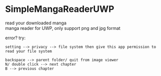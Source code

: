 # SimpleMangaReaderUWP
read your downloaded manga<br/>
manga reader for UWP, only support png and jpg format

error?
try:
```
setting --> privacy --> file system then give this app permission to read your file system
```
```
backspace --> parent folder/ quit from image viewer
N/ double click --> next chapter
B --> previous chapter
```
